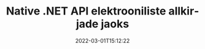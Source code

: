 ---
############################# Static ############################
layout: "product"
date: 2022-03-01T15:12:22
draft: false
#operation: 
#signaturetype: 
#fileformat: 
#productName: Java
lang: et
#productCode: java
#otherformats: 
#breadcrumb: Put  signature on  for Java
product: "Signature"
product_tag: "signature"
platform: ".NET"
platform_tag: "net"

############################# Head ############################
head_title: ".NET Digital Signature API – elektrooniline allkirjastamine PDF Word Exceli pildid"
head_description: "C# .NET digitaalallkirja API, e-allkirja teek PDF-i, Wordi, Exceli arvutustabelite, PowerPointi, piltide ja graafikadokumentide vormingute elektrooniliseks allkirjastamiseks."

############################# Header ############################
title: "Native .NET API elektrooniliste allkirjade jaoks"
description: "Lisage dokumendivormingutele digitaalallkirjad ja rakendage populaarseid e-allkirjatüüpe (tekst, pilt, QR-kood, vöötkood, tempel ja metaandmed) .NET-i rakendustes."
button:
    enable: true

############################# SubMenu ############################
submenu:
    enable: true
    
    left:
        img_alt: "GroupDocs.Signature for .NET"
        image: "https://www.groupdocs.cloud/templates/groupdocs/images/product-logos/groupdocs-signature-net.png"
        product: "GroupDocs.Signature"
        platform: ".NET"

    middle:
        button:
            # button loop
            - link: "#overview"
              text: "Ülevaade"

            # button loop
            - link: "#features"
              text: "Funktsioonid"

            # button loop
            - link: "#support"
              text: "Toetus"

            # button loop
            - link: "https://products.groupdocs.app/signature"
              text: "Live demo"

            # button loop
            - link: "https://purchase.groupdocs.com/pricing/signature/net"
              text: "Hinnakujundus"

    right:
        link_download: "https://downloads.groupdocs.com/signature"
        link_learn: "https://docs.groupdocs.com/signature/net/"
        link_buy: "https://purchase.groupdocs.com"

############################# Overview ############################
overview:
    enable: true
    content: |
      Kasutage rakendust GroupDocs.Signature for .NET API, et luua rakendusi C#, ASP.NET ja muudes .NET-põhistes tehnoloogiates, mis võimaldavad allkirjastada digitaalseid äridokumente, nagu PDF, Microsoft Word, Exceli arvutustabeleid, PowerPointi esitlusi, pilte, OpenDocumenti ja muud tööstusharu standardsed failivormingud ilma täiendavat tarkvara installimata. Selle elektroonilise allkirja raamatukoguga on lihtne töötada ja .NET-i arendajad saavad hõlpsasti lisada oma rakendustesse täiustatud digitaalallkirja funktsioone, võimaldades kasutajatel populaarsete dokumendivormingute e-allkirju turvaliselt allkirjastada, otsida ja kinnitada. See toetab mitmesuguste allkirjatüüpide, nagu tekst, pilt, vöötkood, QR-kood, vormiväli, tempel ja metaandmed, rakendamist.  

      Dokumendi allkirjade API annab teile lihtsad ja täpsemad otsingusuvandid, et kiiresti leida dokumendil vajalikud allkirjad. Selle funktsioonirikka dokumendi allkirjastamise API-ga saab teha ka valikuid allkirjade kujundamise, välimuse haldamise ja allkirja atribuutide (nt mõõtmed, varjud, joondus) kohandamine.  

      GroupDocs.Signature for .NET saab kasutada igas arenduskeskkonnas, mis toetab .NET-i platvormi. See ühildub kõigi .NET-põhiste keeltega ja toetab populaarseid operatsioonisüsteeme (Windows, Linux, MacOS), kuhu saab installida Mono või .NET raamistikke (sh .NET Core).
    tabs:
      enable: true
      
      ## TAB ONE ##
      tab_one:
        description: |
          Järgmine on GroupDocs.Signature'i .NET-i ülevaade:
      
        left:
          enable: true
          icon: "fab fa-html5"
          title: "Allkirja tüübid"
          content: |
            * Teksti allkiri
            * Pildi allkiri
            * Digiallkirjad
            * QR-koodi allkiri
            * Vöötkoodi allkiri
            * Templi allkiri
            * Metaandmete allkiri
      
      ## TAB TWO ##
      tab_two:
        description: |
          GroupDocs.Signature for .NET toetab kõigi populaarsete [dokumendifailivormingute] vaatamist (https://docs.groupdocs.com/signature/net/supported-document-formats/). Vaid mõne koodirea abil saate oma .NET-i rakendustesse lisada PDF-i allkirja, Microsoft Office Wordi, Exceli arvutustabeli, pildi, HTML-i, Outlooki meili, OneNote'i, projekti ja graafika vaatamise võimalused.

        left:
          enable: true
          table:
            # table loop
            - title: "Microsoft Office"
              content: |
                * **Word:** DOC, DOCX, DOCM, DOT, DOTX, DOTM, RTF, TXT
                * **Excel:** XLS, XLSX, XLSM, XLSB, XLTM, XLT, XLTM, XLTX, XLAM, SXC, SpreadsheetML
                * **PowerPoint:** PPT, PPTX, PPS, PPSX, PPSM, POT, POTM, POTX, PPTM

        right:
          enable: true
          table:
            # table loop
            - title: "Images & Other Formats"
              content: |
                * **Pildid**: JPG, BMP, PNG, TIFF, GIF, DCM, WEBP
                * **OpenDocument**: ODT, OTT, OTS, ODS, ODP, OTP, ODG
                * **Jpeg2000**: JP2, JPF, JPX, J2K, J2C, JPM
                * **Metafailid**: EMF, WMF, CMX
                * **Kaasaskantav**: PDF
                * **Skaleeritav vektorgraafika**: CDR, SVG
                * **Adobe Photoshop**: PSD
                * **teised**: DJVU

      ## TAB THREE ##
      tab_three:
        description: |
          GroupDocs.Signature for .NET toetab järgmisi operatsioonisüsteeme, raamistikke ja paketihaldureid:
        
        left:
          enable: true
          table:
            # table loop
            - icon: "fab fa-windows"
              title: "Operatsioonisüsteemid"
              content: |
                * Windows Desktop
                * Windows Server
                * Windows Azure
                * Linux
                * MacOS

            # table loop
            - icon: "fas fa-code"
              title: "Toetatud raamistikud"
              content: |
                * .NET Framework 2.0 or higher
                * Mono Framework 1.2 or higher
                * .NET Standard 2.0
                * .NET Core 2.0
                * .NET Core 2.1

        right:
          enable: true
          table:
            # table loop
            - icon: "fas fa-box"
              title: "Paketihaldur"
              content: |
                * NuGet

            # table loop
            - icon: "fas fa-tools"
              title: "Arenduskeskkonnad"
              content: |
                * Microsoft Visual Studio
                * Xamarin.Android
                * Xamarin.IOS
                * Xamarin.Mac
                * MonoDevelop

############################# Features ############################
features:
    enable: true
    title: "GroupDocs.Signature .NET-i funktsioonide jaoks"

    feature:
      # feature loop
      - icon: "fas fa-copy"
        content: "Looge, otsige, värskendage, peitke, kinnitage ja kustutage toetatud dokumendivormingutest e-allkirju"

      # feature loop
      - icon: "fas fa-eye"
        content: "Määrake Exceli arvutustabelite jaoks XML Advanced Electronic Signatures (XAdES)."

      # feature loop
      - icon: "fas fa-bolt"
        content: "Tooge pildisisu QR-koodi, vöötkoodi ja pildiallkirjadega allkirjastatud dokumentidest"
      
      # feature loop
      - icon: "fas fa-file-powerpoint"
        content: "Määrake teksti või pildi allkirja kõrgus, laius, veerised ja joondus ning koht konkreetsel lehel"

      # feature loop
      - icon: "fas fa-code"
        content: "Otsige, kontrollige ja allkirjastage digitaalselt PowerPointi esitlusdokumente"

      # feature loop
      - icon: "fas fa-cloud"
        content: "Märkige tekstitöötluse dokumendivormingud koos omateksti vesimärkidega"

      # feature loop
      - icon: "fas fa-remove-format"
        content: "Toetab ristkülikukujuliste templiallkirjatüüpide ümardatud nurki"

      # feature loop
      - icon: "fas fa-comment-slash"
        content: "Rakendage konkreetsel Exceli lehel teksti- või pildiallkiri või määrake e-allkiri kõikidele lehtedele"

      # feature loop
      - icon: "fas fa-location-arrow"
        content: "Määrake konkreetne rea ja veeru number, et asetada Exceli lehele tekst või pildiallkiri"

      # feature loop
      - icon: "fas fa-border-all"
        content: "Rakendage Microsoft PowerPointis tekstisignatuurile varju ja seadistage selle värv, nurk ja läbipaistvus"

      # feature loop
      - icon: "fas fa-wrench"
        content: "Konfigureerige Exceli lehtede tekstiallkirja ääriste stiilid ja fondivalikud"

      # feature loop
      - icon: "fas fa-columns"
        content: "Määra pildi allkirja tüüp, nt. Ümar või ruudukujuline ja seadistage veerised, fondi värv, pööramine"

      # feature loop
      - icon: "fas fa-file-word"
        content: "Rakendage allkirjareaga dokumentidele, arvutustabelitele ja PDF-failidele digitaalseid sertifikaate"

      # feature loop
      - icon: "fas fa-envelope"
        content: "Tehke värvisätted, rakendage tekstiallkirjale läbipaistvust ja pööramist"

      # feature loop
      - icon: "fas fa-print"
        content: "Seadistage heleduse ja halltoonide valikud ning määrake pildi allkirja taane"

      # feature loop
      - icon: "fas fa-file-archive"
        content: "Manustage kohandatud objekte, serialiseerige ja krüptige ja dekrüpteerige PDF-dokumendi metaandmete allkirjaväärtused"

      # feature loop
      - icon: "fas fa-lock"
        content: "Peidake, eemaldage või kohandage PDF-dokumentide digitaalallkirjade välimust"

      # feature loop
      - icon: "fas fa-file-code"
        content: "Allkirjastage PDF-dokumendid digitaalse vormiväljaga ja tekstiallkirjaga pildi, märkuse, kleebise või vesimärgina"
      
      # feature loop
      - icon: "fas fa-fill-drip"
        content: "Pange tekstiallkiri MS Wordi ja PDF-dokumentide vormiväljadele"

      # feature loop
      - icon: "fas fa-file-excel"
        content: "Määrake dokumentide meelevaldsed leheküljed allkirja töötlemiseks või Wordi failide e-allkirja laiendatud kinnitamine"

      # feature loop
      - icon: "fas fa-heading"
        content: "Salvestage allkirjastatud pildifail erinevas vormingus ja eksportige allkirjastatud arvutustabel pildina või mitmeleheküljelise TIFF-vormingus"

      # feature loop
      - icon: "fas fa-project-diagram"
        content: "Määrake, muutke ja eemaldage allkirjastatud failidele parool ja rakendage parooliga kaitstud failidele e-allkiri"

      # feature loop
      - icon: "fas fa-cube"
        content: "eSigni töölehed, PowerPointi slaidid, Wordi dokumendid ja pildid metaandmetes kohandatud objektidega"

      # feature loop
      - icon: "fab fa-uncharted"
        content: "Signatuuripintsli stiilide seadistamine tahke, tekstuuri, lineaarse ja radiaalse gradiendina"

      # feature loop
      - icon: "fab fa-uncharted"
        content: "Allkirjastage dokumendid kohandatud krüptitud QR-koodi teksti või andmetega"

      # feature loop
      - icon: "fab fa-uncharted"
        content: "Otsige ja allkirjastage faile DjVu-vormingus pildidokumendina"

      # feature loop
      - icon: "fab fa-uncharted"
        content: "Faili URL-i kaudu eraldage dokumendi teave, nt lehtede arv"

      # feature loop
      - icon: "fab fa-uncharted"
        content: "Otsige, allkirjastage ja kinnitage CorelDraw faile pildidokumentidena"

      # feature loop
      - icon: "fab fa-uncharted"
        content: "Säilitage metaandmetesse salvestatud töödeldud või kustutatud allkirjade teabe ajalugu"

      # feature loop
      - icon: "fab fa-uncharted"
        content: "Lisage QR-koodile kohandatud andmeobjekt, VCard või e-posti objekt ja kinnitage krüptitud QR-kood PDF-failides"

    more_feature:
      # more_feature_loop
      - title: "Lisage hõlpsalt digitaalallkirju"
        content: |
          GroupDocs.Signature for .NET API võimaldab teil toetatud failivormingutele lisada erinevat tüüpi allkirju. Allkirjatüüpe, nagu tekst, pilt, digitaalne, tempel, QR-kood, vöötkood ja metaandmed, saab rakendada GroupDocs.Signature for .NET abil. Järgmine koodinäide näitab, kuidas rakendada PDF-dokumendile tekstiallkirja:

          ```cs
          using (Signature signature = new Signature("D:\\sample.pdf"))
          {
          TextSignOptions options = new TextSignOptions("John Smith")
          {
          // määrake teksti värv
          ForeColor = Color.Red
          };
          // allkirjastada dokument faili
          signature.Sign("D:\\signed.pdf", options);
          }
          ```

      # more_feature_loop
      - title: "Toetatud vöötkoodi allkirjatüübid"
        content: |
          Meie allkirjade manipuleerimise API pakub teile funktsiooni vöötkoodiallkirjade rakendamiseks toetatud dokumendivormingutele. GroupDocs.Signature for .NET toetab erinevaid vöötkooditüüpe, nagu Code128, Code39Extended, Code39Standard, EAN14, EAN8, ITF14, UPCA ja UPCE. Kõigi registreeritud vöötkooditüüpide toetamiseks on saadaval ka staatiline objekt nimega "AllTypes".

      # more_feature_loop
      - title: "Otsige allkirju ja sertifikaate"
        content: |
          GroupDocs.Signature for .NET API võimaldab teil otsida digitaalseid sertifikaate Wordi dokumentidest, Exceli arvutustabelitest ja PDF-failidest. Samuti saate alla laadida kõik süsteemis registreeritud digisertifikaadid. Metaandmete allkirju saab otsida ka Wordi dokumentidest, Exceli arvutustabelitest, piltidest ja PDF-failidest, kasutades GroupDocs.Signature for .NET API-t.  

          NET API jaoks mõeldud GroupDocs.Signature'i kaudu saate otsida QR-koodi ja vöötkoodi allkirju mis tahes dokumendis, esitluses, arvutustabelis, pildis ja PDF-failis ning tuua otsingu edenemist. Kohandatud andmeobjekte saate otsida ka QR-koodi allkirjaga allkirjastatud dokumentidest.

      # more_feature_loop
      - title: "Vöötkoodi täpsemad otsinguvalikud"
        content: |
          GroupDocs.Signature for.NET API kaudu saate oma nõutud vöötkoodi otsida ja leida väga lihtsalt, kuna meie signatuur-API pakub täpsemaid otsinguvalikuid. Need võimaldavad teil otsida kindlal lehel vöötkoodi, otsida kogu dokumendist, määrata otsimiseks erinevad leheküljed (esimene, viimane, paaris, paaritu), otsida kindlat kodeeringutüüpi vöötkoodi, otsida kindla tekstistringi alusel vöötkoodi või otsida vöötkoodi põhineb stringil valikuga "sisaldab".

############################# Support ############################
support:
    enable: true

############################# Solutions ############################
solutions:
    enable: true
    title: "GroupDocs.Signature pakub dokumentide vaatamise API-sid teiste populaarsete arenduskeskkondade jaoks"

    solution:
        # solution loop
        - img_alt: "GroupDocs.Signature for Java"
          image: "https://www.groupdocs.cloud/templates/groupdocs/images/product-logos/groupdocs-signature-java.png"
          product: "GroupDocs.Signature"
          platform: "Java"
          link: "/signature/java/"

############################# Back to top ###############################
back_to_top:
  enable: true
---